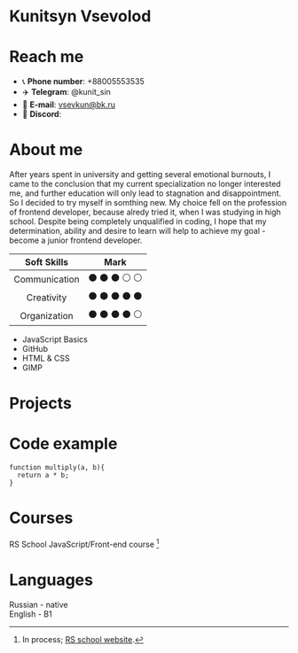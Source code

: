 # Kunitsyn Vsevolod 

# Reach me
* :telephone_receiver: **Phone number**: +88005553535
* :airplane: **Telegram**: @kunit_sin
* :email: **E-mail**: vsevkun@bk.ru
* :robot: **Discord**: 

# About me
After years spent in university and getting several emotional burnouts, I came to the conclusion that my current specialization no longer interested me, and further education will only lead to stagnation and disappointment. So I decided to try myself in somthing new. My choice fell on the profession of frontend developer, because alredy tried it, when I was studying in high school. Despite being completely unqualified in coding, I hope that my determination, ability and desire to learn will help to achieve my goal - become a junior frontend developer. 
                   
| Soft Skills | Mark                                                                         |                
| :-----------: | :---------------------------------------------------------------------------:| 
| Communication | :black_circle:  :black_circle:  :black_circle: :white_circle: :white_circle: |                         
| Creativity    | :black_circle:  :black_circle:  :black_circle: :black_circle: :black_circle: |
| Organization  | :black_circle:  :black_circle:  :black_circle: :black_circle: :white_circle: |     

* JavaScript Basics
* GitHub
* HTML & CSS
* GIMP

# Projects


# Code example

```
function multiply(a, b){
  return a * b;
}
```
# Courses
RS School JavaScript/Front-end course [^1] 
[^1]: In process; [RS school website](https://rs.school/).

# Languages
Russian - native  
English - B1
